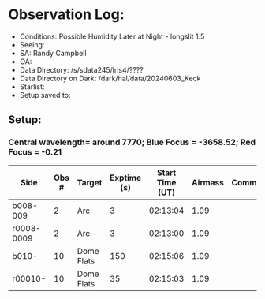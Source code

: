 # Observation Log:

* Conditions: Possible Humidity Later at Night - longslit 1.5
* Seeing: 
* SA: Randy Campbell 
* OA: 
* Data Directory: /s/sdata245/lris4/????
* Data Directory on Dark: /dark/hal/data/20240603_Keck
* Starlist: 
* Setup saved to: 

## Setup: 

    
### Central wavelength= around 7770; Blue Focus = -3658.52; Red Focus = -0.21

| Side | Obs #     | Target    | Exptime (s) | Start Time (UT) | Airmass | Comments                                                   |
|------|-----------|-----------|-------------|-----------------|---------|------------------------------------------------------------|
|b008-009|2|Arc        |3| 02:13:04|1.09||
|r0008-0009|2|Arc        |3| 02:13:00|1.09||
|b010-|10|Dome Flats| 150| 02:15:06|1.09||
|r00010-|10|Dome Flats| 35| 02:15:03|1.09||

